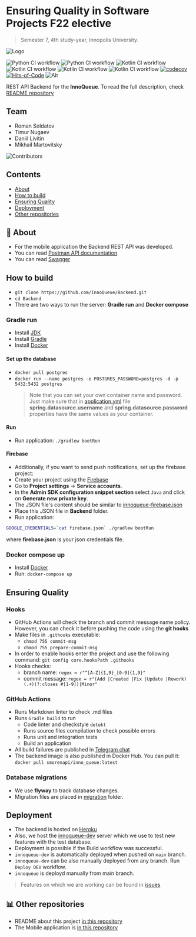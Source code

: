 # Ensuring Quality in Software Projects F22 elective

> Semester 7, 4th study-year, Innopolis University.

![Logo](https://user-images.githubusercontent.com/49106163/200147786-3e414c4a-d6ca-4240-b00e-1ef35fac6308.png)

![Python CI workflow](https://github.com/InnoQueue/Backend/actions/workflows/build.yml/badge.svg)
![Python CI workflow](https://github.com/InnoQueue/Backend/actions/workflows/mdlinter.yml/badge.svg)
![Kotlin CI workflow](https://github.com/InnoQueue/Backend/actions/workflows/docker_publish.yml/badge.svg)
![Kotlin CI workflow](https://github.com/InnoQueue/Backend/actions/workflows/heroku_dev.yml/badge.svg)
![Kotlin CI workflow](https://github.com/InnoQueue/Backend/actions/workflows/heroku_prod.yml/badge.svg)
![Kotlin CI workflow](https://github.com/InnoQueue/Backend/actions/workflows/codecov.yml/badge.svg)
[![codecov](https://codecov.io/gh/InnoQueue/Backend/branch/main/graph/badge.svg?token=9RQU24PHSX)](https://codecov.io/gh/InnoQueue/Backend)
[![Hits-of-Code](https://hitsofcode.com/github/InnoQueue/Backend?branch=main)](https://hitsofcode.com/github/InnoQueue/Backend/view?branch=main)
![Alt](https://repobeats.axiom.co/api/embed/293a8fa69ee533512501ced47162b3d5bbac10cb.svg "Repobeats analytics image")

REST API Backend for the **InnoQueue**.
To read the full description,
check [README repository](https://github.com/InnoQueue/.github/blob/main/profile/README.md)

## **Team**

- Roman Soldatov
- Timur Nugaev
- Daniil Livitin
- Mikhail Martovitsky

![Contributors](https://contrib.rocks/image?repo=InnoQueue/Backend)

## Contents

- [About](#-about)
- [How to build](#how-to-build)
- [Ensuring Quality](#ensuring-quality)
- [Deployment](#deployment)
- [Other repositories](#-other-repositories)

## 📌 About

- For the mobile application the Backend REST API was developed.
- You can read [Postman API documentation](https://documenter.getpostman.com/view/16213957/UVsSP4ER)
- You can read [Swagger](https://innoqueue.herokuapp.com/swagger-ui.html)

## How to build

- `git clone https://github.com/InnoQueue/Backend.git`
- `cd Backend`
- There are two ways to run the server: **Gradle run** and **Docker compose**

### Gradle run

- Install [JDK](https://www.oracle.com/java/technologies/downloads/)
- Install [Gradle](https://gradle.org/install/)
- Install [Docker](https://docs.docker.com/engine/install/)

#### Set up the database

- `docker pull postgres`
- `docker run --name postgres -e POSTGRES_PASSWORD=postgres -d -p 5432:5432 postgres`
  > Note that you can set your own container name and password. Just make sure that
  in [application.yml](/src/main/resources/application.yml) file
  **spring.datasource.username** and **spring.datasource.password** properties have
  the same values as your container.

#### Run

- Run application: `./gradlew bootRun`

#### Firebase

- Additionally, if you want to send push notifications, set up the firebase project:
- Create your project using the [Firebase](https://console.firebase.google.com)
- Go to **Project settings** -> **Service accounts**.
- In the **Admin SDK configuration snippet section** select `Java`
  and click on **Generate new private key**.
- The JSON file's content should be similar to
  [innoqueue-firebase.json](/src/main/resources/innoqueue-firebase.json.origin)
- Place this JSON file in **Backend** folder.
- Run application:

```bash
GOOGLE_CREDENTIALS=`cat firebase.json` ./gradlew bootRun
```

where **firebase.json** is your json credentials file.

### Docker compose up

- Install [Docker](https://docs.docker.com/engine/install/)
- Run: `docker-compose up`

## Ensuring Quality

### Hooks

- GitHub Actions will check the branch and commit message name policy.
  However, you can check it before pushing the code using the **git hooks**
- Make files in `.githooks` executable:
  - `chmod 755 commit-msg`
  - `chmod 755 prepare-commit-msg`
- In order to enable hooks enter the project and use the following command: `git config core.hooksPath .githooks`
- Hooks checks:
  - branch name: `regex = r"^[A-Z]{1,9}_[0-9]{1,9}"`
  - commit message: `regex = r"(Add |Created |Fix |Update |Rework)(.+)(?:closes #[1-9])|Minor"`

### GitHub Actions

- Runs Markdown linter to check .md files
- Runs `Gradle build` to run
  - Code linter and checkstyle `detekt`
  - Runs source files compilation to check possible errors
  - Runs unit and integration tests
  - Build an application
- All build failures are published in [Telegram chat](https://t.me/+nkVX0j3FXo8zMmNi)
- The backend image is also published in Docker Hub. You can pull it:
  `docker pull smorenapi/inno_queue:latest`

### Database migrations

- We use **flyway** to track database changes.
- Migration files are placed in [migration](src/main/resources/db/migration) folder.

## Deployment

- The backend is hosted on [Heroku](https://innoqueue.herokuapp.com)
- Also, we host the [innoqueue-dev](https://innoqueue-dev.herokuapp.com)
  server which we use to test new features with the test database.
- Deployment is possible if the Build workflow was successful.
- `innoqueue-dev` is automatically deployed when pushed on `main` branch.
- `innoqueue-dev` can be also manually deployed from any branch.
  Run `Deploy DEV` workflow.
- `innoqueue` is deployd manually from main branch.

> Features on which we are working can be found in [issues](https://github.com/InnoQueue/Backend/issues)

## 📊 Other repositories

- README about this project [in this repository](https://github.com/InnoQueue/README)
- The Mobile application is [in this repository](https://github.com/InnoQueue/Mobile)
